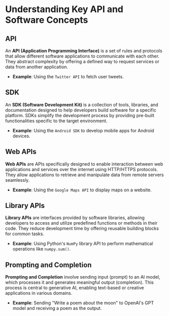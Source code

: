 # Understanding Key API and Software Concepts

## API  
An **API (Application Programming Interface)** is a set of rules and protocols that allow different software applications to communicate with each other. They abstract complexity by offering a defined way to request services or data from another application.  
- **Example**: Using the `Twitter API` to fetch user tweets.

## SDK  
An **SDK (Software Development Kit)** is a collection of tools, libraries, and documentation designed to help developers build software for a specific platform. SDKs simplify the development process by providing pre-built functionalities specific to the target environment.  
- **Example**: Using the `Android SDK` to develop mobile apps for Android devices.

## Web APIs  
**Web APIs** are APIs specifically designed to enable interaction between web applications and services over the internet using HTTP/HTTPS protocols. They allow applications to retrieve and manipulate data from remote servers seamlessly.  
- **Example**: Using the `Google Maps API` to display maps on a website.

## Library APIs  
**Library APIs** are interfaces provided by software libraries, allowing developers to access and utilize predefined functions or methods in their code. They reduce development time by offering reusable building blocks for common tasks.  
- **Example**: Using Python's `NumPy` library API to perform mathematical operations like `numpy.sum()`.

## Prompting and Completion  
**Prompting and Completion** involve sending input (prompt) to an AI model, which processes it and generates meaningful output (completion). This process is central to generative AI, enabling text-based or creative applications in various domains.  
- **Example**: Sending "Write a poem about the moon" to OpenAI's GPT model and receiving a poem as the output.
